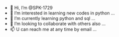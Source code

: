 - 👋 Hi, I’m @SPK-1729
- 👀 I’m interested in learning new codes in python ...
- 🌱 I’m currently learning python and sql ...
- 💞️ I’m looking to collaborate with others also ...
- 📫 U can reach me at any time by email ...

<!---
SPK-143/SPK-143 is a ✨ special ✨ repository because its `README.md` (this file) appears on your GitHub profile.
You can click the Preview link to take a look at your changes.
--->

